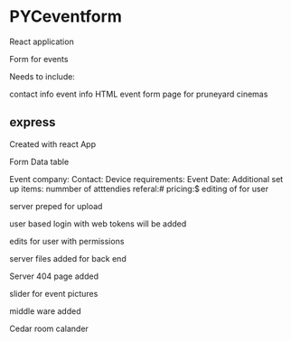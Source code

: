 # PYCeventform

React application

Form for events

Needs to include:

contact info
event info
HTML event form page for pruneyard cinemas

express
-----------------------------------------------------------------------------------------------------------------------------------------------------------

Created with react App

Form Data table

Event company:
Contact:
Device requirements:
Event Date:
Additional set up items:
nummber of atttendies
referal:#
pricing:$
editing of for user

server preped for upload

user based login with web tokens will be added

edits for user with permissions

server files added for back end
  
Server 404 page added 

slider for event pictures

middle ware added

Cedar room calander
